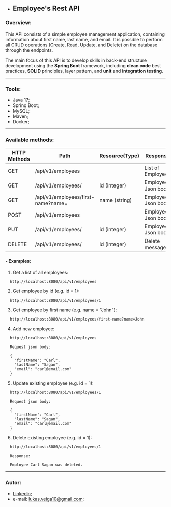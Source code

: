 * ## **Employee's Rest API** ##

### Overview:

This API consists of a simple employee management application, containing information about first name, last name, and email. It is possible to perform all CRUD operations (Create, Read, Update, and Delete) on the database through the endpoints.

The main focus of this API is to develop skills in back-end structure development using the **Spring Boot** framework, including **clean code** best practices, **SOLID** principles, layer pattern, and **unit** and **integration testing**.

-----

### Tools:

- Java 17;
- Spring Boot;
- MySQL;
- Maven;
- Docker;

-----

### Available methods:

| HTTP Methods  | Path               | Resource(Type)      | Response          |
| ------------- | -------------      | -------------       | ------------- |
| GET           | /api/v1/employees  |                     | List of Employees  |
| GET           | /api/v1/employees/ | id (integer)        | Employee Json body  |
| GET           | /api/v1/employees/first-name?name= | name (string)        | Employee Json body  |
| POST           | /api/v1/employees |                     | Employee Json body  |
| PUT           | /api/v1/employees/ | id (integer)        | Employee Json body  |
| DELETE           | /api/v1/employees/ | id (integer)        | Delete message  |

#### - Examples:
1. Get a list of all employees:
```
  http://localhost:8080/api/v1/employees
```

2. Get employee by id (e.g. id = 1):
```
  http://localhost:8080/api/v1/employees/1
```

3. Get employee by first name (e.g. name = "John"):
```
  http://localhost:8080/api/v1/employees/first-name?name=John
```

4. Add new employee:
```
  http://localhost:8080/api/v1/employees
  
  Request json body:
  
  {
    "firstName": "Carl",
    "lastName": "Sagan",
    "email": "carl@email.com"
  }
```

5. Update existing employee (e.g. id = 1):
```
  http://localhost:8080/api/v1/employees/1
  
  Request json body:
  
  {
    "firstName": "Carl",
    "lastName": "Sagan",
    "email": "carl@email.com"
  }
```

6. Delete existing employee (e.g. id = 1):
```
  http://localhost:8080/api/v1/employees/1
  
  Response:
  
  Employee Carl Sagan was deleted.
```

------

### Autor:

- [Linkedin](https://www.linkedin.com/in/lukas-veiga-79371b20a/);
- e-mail: lukas.veiga10@gmail.com;
